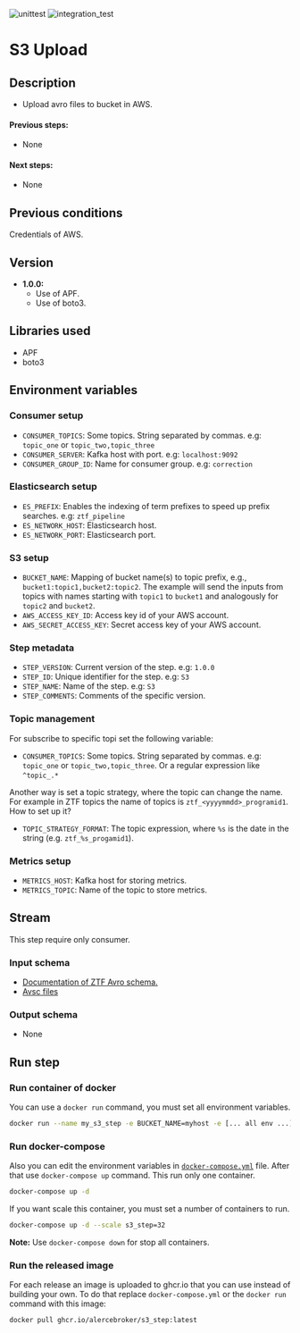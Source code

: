 ![unittest](https://github.com/alercebroker/s3_step/workflows/unittest/badge.svg?branch=main) ![integration_test](https://github.com/alercebroker/s3_step/workflows/integration_test/badge.svg?branch=main)
# S3 Upload

## Description

- Upload avro files to bucket in AWS.

#### Previous steps: 
- None

#### Next steps:
- None

## Previous conditions

Credentials of AWS.

## Version
- **1.0.0:** 
	- Use of APF.
	- Use of boto3.

## Libraries used
- APF
- boto3

## Environment variables

### Consumer setup

- `CONSUMER_TOPICS`: Some topics. String separated by commas. e.g: `topic_one` or `topic_two,topic_three`
- `CONSUMER_SERVER`: Kafka host with port. e.g: `localhost:9092`
- `CONSUMER_GROUP_ID`: Name for consumer group. e.g: `correction`

### Elasticsearch setup
- `ES_PREFIX`: Enables the indexing of term prefixes to speed up prefix searches. e.g: `ztf_pipeline`
- `ES_NETWORK_HOST`: Elasticsearch host.
- `ES_NETWORK_PORT`: Elasticsearch port.

### S3 setup
- `BUCKET_NAME`: Mapping of bucket name(s) to topic prefix, e.g., `bucket1:topic1,bucket2:topic2`. The example will send the inputs from topics with names starting with `topic1` to `bucket1` and analogously for `topic2` and `bucket2`.
- `AWS_ACCESS_KEY_ID`: Access key id of your AWS account.
- `AWS_SECRET_ACCESS_KEY`: Secret access key of your AWS account.

### Step metadata
- `STEP_VERSION`: Current version of the step. e.g: `1.0.0`
- `STEP_ID`: Unique identifier for the step. e.g: `S3`
- `STEP_NAME`: Name of the step. e.g: `S3`
- `STEP_COMMENTS`: Comments of the specific version.

### Topic management
For subscribe to specific topi set the following variable:
- `CONSUMER_TOPICS`: Some topics. String separated by commas. e.g: `topic_one` or `topic_two,topic_three`. Or a regular expression like `^topic_.*`

Another way is set a topic strategy, where the topic can change the name. For example in ZTF topics the name of topics is `ztf_<yyyymmdd>_programid1`. How to set up it?
- `TOPIC_STRATEGY_FORMAT`: The topic expression, where `%s` is the date in the string (e.g. `ztf_%s_progamid1`).

### Metrics setup
- `METRICS_HOST`: Kafka host for storing metrics.
- `METRICS_TOPIC`: Name of the topic to store metrics.




## Stream

This step require only consumer.

### Input schema
- [Documentation of ZTF Avro schema.](https://zwickytransientfacility.github.io/ztf-avro-alert/schema.html)
- [Avsc files](https://github.com/ZwickyTransientFacility/ztf-avro-alert/tree/master/schema)

### Output schema
- None

## Run step

### Run container of docker
You can use a `docker run` command, you must set all environment variables.
```bash
docker run --name my_s3_step -e BUCKET_NAME=myhost -e [... all env ...] -d s3_step:version
```

### Run docker-compose
Also you can edit the environment variables in [`docker-compose.yml`](https://github.com/alercebroker/s3_step/blob/main/docker-compose.yml) file. After that use `docker-compose up` command. This run only one container.

```bash
docker-compose up -d
```

If you want scale this container, you must set a number of containers to run.

```bash
docker-compose up -d --scale s3_step=32
```

**Note:** Use `docker-compose down` for stop all containers.

### Run the released image
For each release an image is uploaded to ghcr.io that you can use instead of building your own. To do that replace `docker-compose.yml` or the `docker run` command with this image:

```bash
docker pull ghcr.io/alercebroker/s3_step:latest
```
